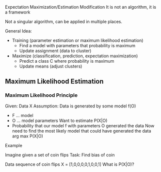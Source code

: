 Expectation Maximization/Estimation Modification
It is not an algorithm, it is a framework

Not a singular algorithm, can be applied in multiple places.

General Idea:
- Training (parameter estimation or maximum likelihood estimation)
	- Find a model with parameters that probability is maximum
	- Update assignment (data to cluster)
- Maximize (classification, prediction, expectation maximization)
	- Predict a class C where probability is maximum
	- Update means (adjust clusters)

## Maximum Likelihood Estimation

### Maximum Likelihood Principle

Given: Data X
Assumption: Data is generated by some model f(O)
- F ... model
- O ... model parameters
Want to estimate P(X|O)
- Probability that our model f with parameters O generated the data
Now need to find the most likely model that could have generated the data arg max P(X|O)

Example

Imagine given a set of coin flips
Task: Find bias of coin

Data sequence of coin flips X = \[1,0,0,0,0,1,0,0,1]
What is P(X|O)?

